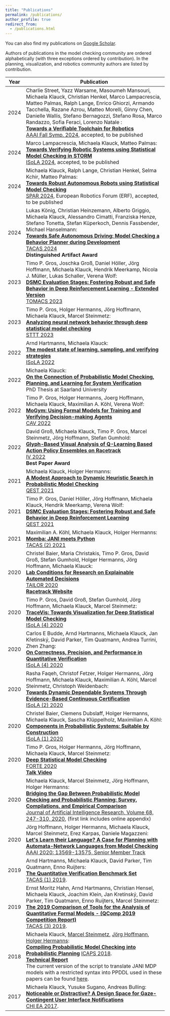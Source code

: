 ```yaml
---
title: "Publications"
permalink: /publications/
author_profile: true
redirect_from: 
  - /publications.html
---
```


You can also find my publications on [Google Scholar](https://scholar.google.com/citations?user=FFnMmKsAAAAJ&hl).

Authors of publications in the model checking community are ordered alphabetically (with three exceptions ordered by contribution). In the planning, visualization, and robotics community authors are listed by contribution.


Year | Publication
-----|-------------
2024 | Charlie Street, Yazz Warsame, Masoumeh Mansouri, Michaela Klauck, Christian Henkel, Marco Lampacrescia, Matteo Palmas, Ralph Lange, Enrico Ghiorzi, Armando Tacchella, Razane Azrou, Matteo Morelli, Ginny Chen, Danielle Wallis, Stefano Bernagozzi, Stefano Rosa, Marco Randazzo, Sofia Feraci, Lorenzo Natale : <br> [**Towards a Verifiable Toolchain for Robotics**]() <br> [AAAI Fall Symp. 2024](), accepted, to be published <br>|
2024 | Marco Lampacrescia, Michaela Klauck, Matteo Palmas: <br> [**Towards Verifying Robotic Systems using Statistical Model Checking in STORM**]() <br> [ISoLA 2024](), accepted, to be published <br>|
2024 | Michaela Klauck, Ralph Lange, Christian Henkel, Selma Kchir, Matteo Palmas: <br> [**Towards Robust Autonomous Robots using Statistical Model Checking**]() <br> [SPAR 2024](), European Robotics Forum (ERF), accepted, to be published <br>|
2024 | Lukas König, Christian Heinzemann, Alberto Griggio, Michaela Klauck, Alessandro Cimatti, Franziska Henze, Stefano Tonetta, Stefan Küperkoch, Dennis Fassbender, Michael Hanselmann: <br> [**Towards Safe Autonomous Driving: Model Checking a Behavior Planner during Development**](https://link.springer.com/chapter/10.1007/978-3-031-57249-4_3) <br> [TACAS 2024](https://dblp.uni-trier.de/db/conf/tacas/tacas2024-2.html#KonigHGKCHTKFH24) <br> **Distinguished Artifact Award**|
2023 | Timo P. Gros, Joschka Groß, Daniel Höller, Jörg Hoffmann, Michaela Klauck, Hendrik Meerkamp, Nicola J. Müller, Lukas Schaller, Verena Wolf: <br> [**DSMC Evaluation Stages: Fostering Robust and Safe Behavior in Deep Reinforcement Learning - Extended Version**](https://dl.acm.org/doi/10.1145/3607198) <br> [TOMACS 2023](https://dblp.uni-trier.de/db/journals/tomacs/tomacs33.html#GrosGHHKMMSW23) <br>|
2023 | Timo P. Gros, Holger Hermanns, Jörg Hoffmann, Michaela Klauck, Marcel Steinmetz: <br> [**Analyzing neural network behavior through deep statistical model checking**](https://link.springer.com/article/10.1007/s10009-022-00685-9) <br> [STTT 2023](https://dblp.uni-trier.de/db/journals/sttt/sttt25.html#GrosHHKS23) <br>|
2022 | Arnd Hartmanns, Michaela Klauck: <br> [**The modest state of learning, sampling, and verifying strategies**](https://link.springer.com/chapter/10.1007/978-3-031-19759-8_25) <br> [ISoLA 2022](https://dblp.org/db/conf/isola/isola2022-3.html#HartmannsK22) <br>|
2022 | Michaela Klauck: <br> [**On the Connection of Probabilistic Model Checking, Planning, and Learning for System Verification**](https://publikationen.sulb.uni-saarland.de/handle/20.500.11880/33484) <br> PhD Thesis at Saarland University <br>|
2022 | Timo P. Gros, Holger Hermanns, Joerg Hoffmann, Michaela Klauck, Maximilian A. Köhl, Verena Wolf: <br> [**MoGym: Using Formal Models for Training and Verifying Decision-making Agents**](https://link.springer.com/chapter/10.1007/978-3-031-13188-2_21) <br> [CAV 2022](https://dblp.org/db/conf/cav/cav2022-2.html#GrosHHKKW22) <br>|
2022 | David Groß, Michaela Klauck, Timo P. Gros, Marcel Steinmetz, Jörg Hoffmann, Stefan Gumhold: <br> [**Glyph-Based Visual Analysis of Q-Learning Based Action Policy Ensembles on Racetrack**](https://ieeexplore.ieee.org/document/10017784) <br> [IV 2022](https://dblp.uni-trier.de/db/conf/iv/iv2022.html#GrossKGSHG22) <br> **Best Paper Award**|
2021 | Michaela Klauck, Holger Hermanns: <br> [**A Modest Approach to Dynamic Heuristic Search in Probabilistic Model Checking**](https://link.springer.com/chapter/10.1007%2F978-3-030-85172-9_2) <br> [QEST 2021](https://dblp.org/db/conf/qest/qest2021.html#KlauckH21) <br>|
2021 | Timo P. Gros, Daniel Höller, Jörg Hoffmann, Michaela Klauck, Hendrik Meerkamp, Verena Wolf: <br> [**DSMC Evaluation Stages: Fostering Robust and Safe Behavior in Deep Reinforcement Learning**](https://link.springer.com/chapter/10.1007/978-3-030-85172-9_11) <br> [QEST 2021](https://dblp.org/db/conf/qest/qest2021.html#GrosHHKMW21) <br>|
2021 | Maximilian A. Köhl, Michaela Klauck, Holger Hermanns: <br> [**Momba: JANI meets Python**](https://link.springer.com/chapter/10.1007%2F978-3-030-72013-1_23) <br> [TACAS (2) 2021](https://dblp.uni-trier.de/db/conf/tacas/tacas2021-2.html#KohlKH21) <br>|
2020 | Christel Baier, Maria Christakis, Timo P. Gros, David Groß, Stefan Gumhold, Holger Hermanns, Jörg Hoffmann, Michaela Klauck: <br> [**Lab Conditions for Research on Explainable Automated Decisions**](https://link.springer.com/chapter/10.1007%2F978-3-030-73959-1_8) <br> [TAILOR 2020](https://dblp.uni-trier.de/db/conf/tailor/tailor2020.html#BaierCGGGH0K20) <br> [**Racetrack Website**](https://racetrack.perspicuous-computing.science/)|
2020 | Timo P. Gros, David Groß, Stefan Gumhold, Jörg Hoffmann, Michaela Klauck, Marcel Steinmetz: <br> [**TraceVis: Towards Visualization for Deep Statistical Model Checking**](https://link.springer.com/chapter/10.1007%2F978-3-030-83723-5_3) <br> [ISoLA (4) 2020](https://dblp.uni-trier.de/db/conf/isola/isola2020-4.html#GrosGGHKS20) <br>|
2020 | Carlos E Budde, Arnd Hartmanns, Michaela Klauck, Jan Křetínský, David Parker, Tim Quatmann, Andrea Turrini, Zhen Zhang: <br> [**On Correctness, Precision, and Performance in Quantitative Verification**](https://link.springer.com/chapter/10.1007%2F978-3-030-83723-5_15) <br> [ISoLA (4) 2020](https://dblp.uni-trier.de/db/conf/isola/isola2020-4.html#BuddeHKKPQTZ20) <br>|
2020 | Rasha Faqeh, Christof Fetzer, Holger Hermanns, Jörg Hoffmann, Michaela Klauck, Maximilian A. Köhl, Marcel Steinmetz, Christoph Weidenbach: <br> [**Towards Dynamic Dependable Systems Through Evidence-Based Continuous Certification**](https://link.springer.com/chapter/10.1007%2F978-3-030-61470-6_25) <br> [ISoLA (2) 2020](https://dblp.uni-trier.de/db/conf/isola/isola2020-2.html#FaqehFH0KKSW20) <br>|
2020 | Christel Baier, Clemens Dubslaff, Holger Hermanns, Michaela Klauck, Sascha Klüppelholz, Maximilian A. Köhl: <br> [**Components in Probabilistic Systems: Suitable by Construction**](https://link.springer.com/content/pdf/10.1007%2F978-3-030-50086-3_6.pdf) <br> [ISoLA (1) 2020](https://dblp.uni-trier.de/db/conf/isola/isola2020-1.html#BaierDHKKK20) <br>|
2020 | Timo P. Gros, Holger Hermanns, Jörg Hoffmann, Michaela Klauck, Marcel Steinmetz: <br> [**Deep Statistical Model Checking**](https://link.springer.com/content/pdf/10.1007%2F978-3-030-50086-3_6.pdf) <br> [FORTE 2020](https://dblp.uni-trier.de/db/conf/forte/forte2020.html) <br> [**Talk Video**](https://youtu.be/V5QxOUnqHpk)|
2020 | Michaela Klauck, Marcel Steinmetz, Jörg Hoffmann, Holger Hermanns: <br> [**Bridging the Gap Between Probabilistic Model Checking and Probabilistic Planning: Survey, Compilations, and Empirical Comparison**](https://jair.org/index.php/jair/article/view/11595) <br> [Journal of Artificial Intelligence Research, Volume 68, 247-310, 2020](https://jair.org/index.php/jair/issue/view/1156), (first link includes online appendix) |
2020 | Jörg Hoffmann, Holger Hermanns, Michaela Klauck, Marcel Steinmetz, Erez Karpas, Daniele Magazzeni: <br> [**Let's Learn their Language? A Case for Planning with Automata-Network Languages from Model Checking**](https://aaai.org/ojs/index.php/AAAI/article/view/7083) <br> [AAAI 2020: 13569-13575, Senior Member Track](https://dblp.uni-trier.de/db/conf/aaai/aaai2020.html) |
2019 | Arnd Hartmanns, Michaela Klauck, David Parker, Tim Quatmann, Enno Ruijters: <br> [**The Quantitative Verification Benchmark Set**](https://link.springer.com/chapter/10.1007%2F978-3-030-17462-0_20) <br> [TACAS (1) 2019](https://dblp.uni-trier.de/db/conf/tacas/tacas2019-1.html). 
2019 | Ernst Moritz Hahn, Arnd Hartmanns, Christian Hensel, Michaela Klauck, Joachim Klein, Jan Kretínský, David Parker, Tim Quatmann, Enno Ruijters, Marcel Steinmetz: <br> [**The 2019 Comparison of Tools for the Analysis of Quantitative Formal Models - (QComp 2019 Competition Report)**](https://link.springer.com/chapter/10.1007%2F978-3-030-17502-3_5) <br> [TACAS (3) 2019](https://dblp.uni-trier.de/db/conf/tacas/tacas2019-3.html).
2018 | Michaela Klauck, [Marcel Steinmetz](http://fai.cs.uni-saarland.de/steinmetz/), [Jörg Hoffmann](http://fai.cs.uni-saarland.de/hoffmann/), [Holger Hermanns](https://depend.cs.uni-saarland.de/~hermanns/):  <br> [**Compiling Probabilistic Model Checking into Probabilistic Planning**](https://aaai.org/ocs/index.php/ICAPS/ICAPS18/paper/view/17740) [ICAPS 2018](https://dblp.uni-trier.de/db/conf/aips/icaps2018.html). <br> [**Technical Report**](http://fai.cs.uni-saarland.de/hoffmann/papers/icaps18a-tr.pdf)<br> The current version of the script to translate JANI MDP models with a restricted syntax into PPDDL used in these papers can be found [here](https://dgit.cs.uni-saarland.de/Michaela/jani-ppddl-translation-release).
2017 | Michaela Klauck, Yusuke Sugano, Andreas Bulling: <br> [**Noticeable or Distractive? A Design Space for Gaze-Contingent User Interface Notifications**](https://dl.acm.org/citation.cfm?doid=3027063.3053085) <br> [CHI EA 2017](http://dblp.uni-trier.de/db/conf/chi/chi2017a.html).